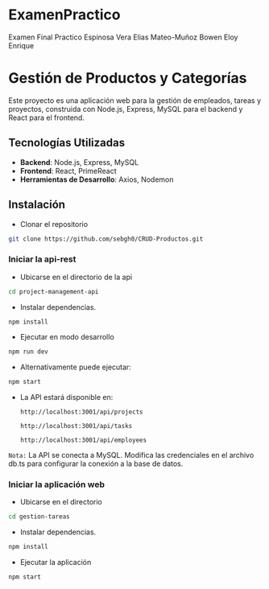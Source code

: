 # ExamenPractico
Examen Final Practico Espinosa Vera Elias Mateo-Muñoz Bowen Eloy Enrique

# Gestión de Productos y Categorías

Este proyecto es una aplicación web para la gestión de empleados, tareas y proyectos, construida con Node.js, Express, MySQL para el backend y React para el frontend. 

## Tecnologías Utilizadas

- **Backend**: Node.js, Express, MySQL
- **Frontend**: React, PrimeReact
- **Herramientas de Desarrollo**: Axios, Nodemon

## Instalación

- Clonar el repositorio
```bash
git clone https://github.com/sebgh0/CRUD-Productos.git
```
  
### Iniciar la api-rest

-  Ubicarse en el directorio de la api
```bash
cd project-management-api
```
- Instalar dependencias.
```bash
npm install
```

- Ejecutar en modo desarrollo
```bash
npm run dev
```
- Alternativamente puede ejecutar:
```bash
npm start
```

* La API estará disponible en:
  
  `http://localhost:3001/api/projects`

  `http://localhost:3001/api/tasks`
  
  `http://localhost:3001/api/employees`


`Nota:` La API se conecta a MySQL. Modifica las credenciales en el archivo db.ts para configurar la conexión a la base de datos.

### Iniciar la aplicación web
- Ubicarse en el directorio
```bash
cd gestion-tareas
```
- Instalar dependencias.
```bash
npm install
```
- Ejecutar la aplicación
```bash
npm start
```
